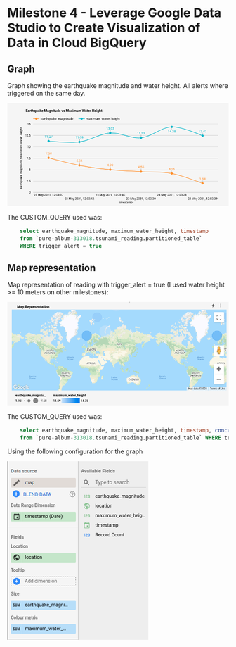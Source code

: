 # Milestone 4 - Leverage Google Data Studio to Create Visualization of Data in Cloud BigQuery

## Graph

Graph showing the earthquake magnitude and water height. All alerts where triggered on the same day.

![img.png](img.png)

The CUSTOM_QUERY used was:
```sql
    select earthquake_magnitude, maximum_water_height, timestamp 
    from `pure-album-313018.tsunami_reading.partitioned_table` 
    WHERE trigger_alert = true
```
## Map representation

Map representation of reading with trigger_alert = true (I used water height >= 10 meters on other milestones):

![img_1.png](img_1.png)



The CUSTOM_QUERY used was:
```sql
    select earthquake_magnitude, maximum_water_height, timestamp, concat(latitude,",", longitude) as location 
    from `pure-album-313018.tsunami_reading.partitioned_table` WHERE trigger_alert = true
```

Using the following configuration for the graph

![img_2.png](img_2.png)
